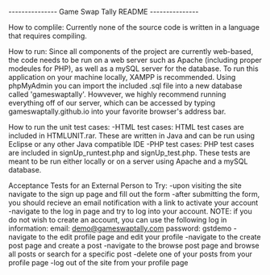 --------------- Game Swap Tally README ---------------


How to complile:
    Currently none of the source code is written in a language that
    requires compiling.

How to run:
    Since all components of the project are currently web-based, the code
    needs to be run on a web server such as Apache (including proper modeules 
    for PHP), as well as a mySQL server for the database.  To run this 
    application on your machine locally, XAMPP is recommended.  Using 
    phpMyAdmin you can import the included .sql file into a new database 
    called 'gameswaptally'.  Howvever, we highly recommend running everything
    off of our server, which can be accessed by typing gameswaptally.github.io 
    into your favorite browser's address bar.

How to run the unit test cases:
    -HTML test cases:
        HTML test cases are included in HTMLUNIT.rar.  These are written
        in Java and can be run using Eclipse or any other Java compatible
        IDE
    -PHP test cases:
        PHP test cases are included in signUp_runtest.php and signUp_test.php.
        These tests are meant to be run either locally or on a server using 
        Apache and a mySQL database.

Acceptance Tests for an External Person to Try:
-upon visiting the site navigate to the sign up page and fill out the form
-after submitting the form, you should recieve an email notification with a
 link to activate your account
-navigate to the log in page and try to log into your account.
  NOTE: if you do not wish to create an account, you can use the following log
        in information: email: demo@gameswaptally.com password: gstdemo
-navigate to the edit profile page and edit your profile
-navigate to the create post page and create a post
-navigate to the browse post page and browse all posts or search for a
 specific post
-delete one of your posts from your profile page
-log out of the site from your profile page

